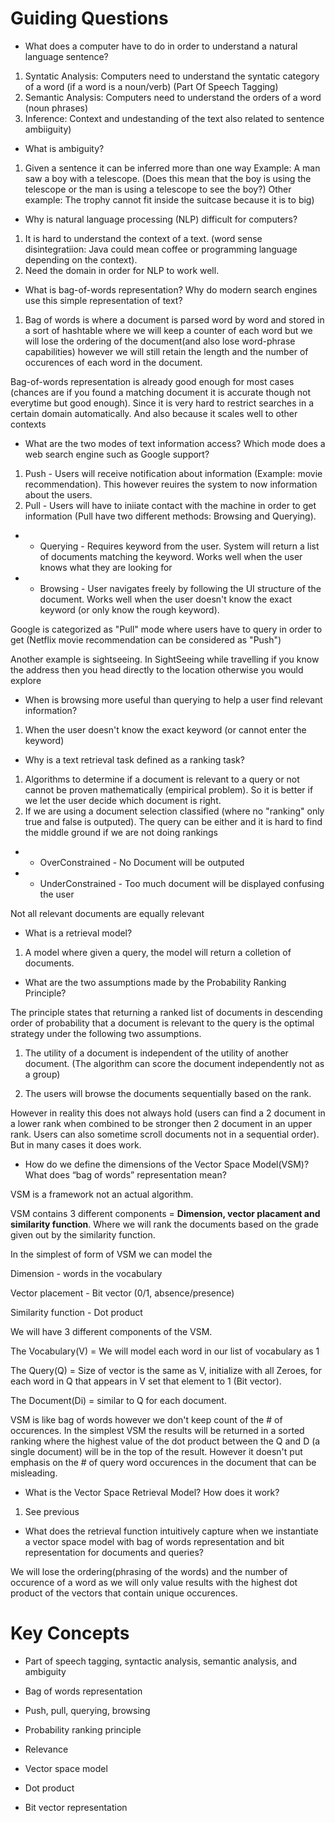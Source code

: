 <h1> Guiding Questions </h1>

- What does a computer have to do in order to understand a natural language sentence?
1. Syntatic Analysis: Computers need to understand the syntatic category of a word (if a word is a noun/verb) (Part Of Speech Tagging)
2. Semantic Analysis: Computers need to understand the orders of a word (noun phrases)
3. Inference: Context and undestanding of the text also related to sentence ambiiguity) 

- What is ambiguity?
1. Given a sentence it can be inferred more than one way Example: A man saw a boy with a telescope. (Does this mean that the boy is using the telescope or the man is using a telescope to see the boy?) Other example: The trophy cannot fit inside the suitcase because it is to big)

- Why is natural language processing (NLP) difficult for computers?
1. It is hard to understand the context of a text. (word sense disintegratiion: Java could mean coffee or programming language depending on the context). 
2. Need the domain in order for NLP to work well.

- What is bag-of-words representation? Why do modern search engines use this simple representation of text?
1. Bag of words is where a document is parsed word by word and stored in a sort of hashtable where we will keep a counter of each word but we will lose the ordering of the document(and also lose word-phrase capabilities) however we will still retain the length and the number of occurences of each word in the document.

Bag-of-words representation is already good enough for most cases (chances are if you found a matching document it is accurate though not everytime but good enough). Since it is very hard to restrict searches in a certain domain automatically. And also because it scales well to other contexts


- What are the two modes of text information access? Which mode does a web search engine such as Google support?
1. Push - Users will receive notification about information (Example: movie recommendation). This however reuires the system to now information about the users.
2. Pull - Users will have to iniiate contact with the machine in order to get information (Pull have two different methods: Browsing and Querying). 
- - Querying - Requires keyword from the user. System will return a list of documents matching the keyword. Works well when the user knows what they are looking for 
- - Browsing - User navigates freely by following the UI structure of the document. Works well when the user doesn't know the exact keyword (or only know the rough keyword).

Google is categorized as "Pull" mode where users have to query in order to get (Netflix movie recommendation can be considered as "Push")

Another example is sightseeing. In SightSeeing while travelling if you know the address then you head directly to the location otherwise you would explore


- When is browsing more useful than querying to help a user find relevant information?
1. When the user doesn't know the exact keyword (or cannot enter the keyword)


- Why is a text retrieval task defined as a ranking task?
1. Algorithms to determine if a document is relevant to a query or not cannot be proven mathematically (empirical problem). So it is better if we let the user decide which document is right.
2. If we are using a document selection classified (where no "ranking" only true and false is outputed). The query can be either and it is hard to find the middle ground if we are not doing rankings
- - OverConstrained - No Document will be outputed
- - UnderConstrained - Too much document will be displayed confusing the user

Not all relevant documents are equally relevant


- What is a retrieval model?
1. A model where given a query, the model will return a colletion of documents.


- What are the two assumptions made by the Probability Ranking Principle?

The principle states that returning a ranked list of documents in descending order of probability that a document is relevant to the query is the optimal strategy under the following two assumptions.

1. The utility of a document is independent of the utility of another document. (The algorithm can score the document independently not as a group)

2. The users will browse the documents sequentially based on the rank.

However in reality this does not always hold (users can find a 2 document in a lower rank when combined to be stronger then 2 document in an upper rank. Users can also sometime scroll documents not in a sequential order). But in many cases it does work.


- How do we define the dimensions of the Vector Space Model(VSM)? What does “bag of words” representation mean?

VSM is a framework not an actual algorithm.

VSM contains 3 different components =  <b> Dimension, vector placament and similarity function</b>. Where we will rank the documents based on the grade given out by the similarity function.

In the simplest of form of VSM we can model the

Dimension - words in the vocabulary
 
Vector placement - Bit vector (0/1, absence/presence)

Similarity function - Dot product 

We will have 3 different components of the VSM.

The Vocabulary(V) = We will model each word in our list of vocabulary as 1 

The Query(Q) = Size of vector is the same as V, initialize with all Zeroes, for each word in Q that appears in V set that element to 1 (Bit vector).

The Document(Di) = similar to Q for each document.

VSM is like bag of words however we don't keep count of the # of occurences. In the simplest VSM the results will be returned in a sorted ranking where the highest value of the dot product between the Q and D (a single document) will be in the top of the result. However it doesn't put emphasis on the # of query word occurences in the document that can be misleading.


- What is the Vector Space Retrieval Model? How does it work?
1. See previous

- What does the retrieval function intuitively capture when we instantiate a vector space model with bag of words representation and bit representation for documents and queries?  

We will lose the ordering(phrasing of the words) and the number of occurence of a word as we will only value results with the highest dot product of the vectors that contain unique occurences. 



<h1> Key Concepts </h1>

- Part of speech tagging, syntactic analysis, semantic analysis, and ambiguity

- Bag of words representation

- Push, pull, querying, browsing

- Probability ranking principle

- Relevance

- Vector space model

- Dot product

- Bit vector representation  

